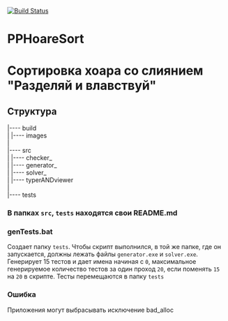[![Build Status](https://travis-ci.org/DmitrichevNick/PPHoareSort.svg?branch=master)](https://travis-ci.org/DmitrichevNick/PPHoareSort)

# PPHoareSort

# Сортировка хоара со слиянием "Разделяй и влавствуй"

## Структура

|---- build  
|
|---- images   
|  
|---- src  
|     |---- checker_  
|     |---- generator_   
|     |---- solver_   
|     |---- typerANDviewer      
|  
|---- tests

### В папках `src`, `tests` находятся свои README.md

### genTests.bat 

Создает папку `tests`.
Чтобы скрипт выполнился, в той же папке, где он запускается, должны лежать файлы `generator.exe` и `solver.exe`.
Генерирует 15 тестов и дает имена начиная с `0`, максимальное генерируемое количество тестов за один проход `20`, если поменять `15` на `20` в скрипте.
Тесты перемещаются в папку `tests`

### Ошибка

Приложения могут выбрасывать исключение bad_alloc
